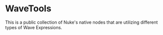 # WaveTools

This is a public collection of Nuke's native nodes that are
utilizing different types of Wave Expressions.
